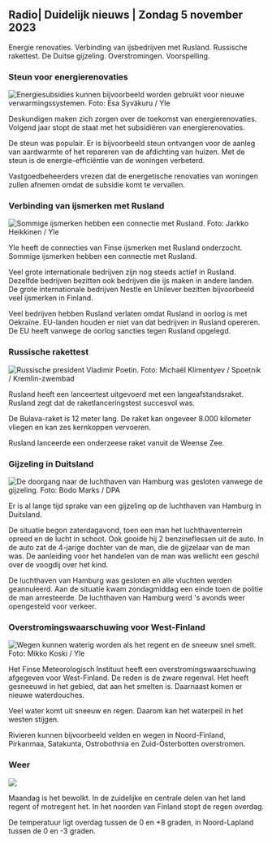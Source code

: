## Radio\| Duidelijk nieuws \| Zondag 5 november 2023

Energie renovaties. Verbinding van ijsbedrijven met Rusland. Russische rakettest. De Duitse gijzeling. Overstromingen. Voorspelling.

### Steun voor energierenovaties

![Energiesubsidies kunnen bijvoorbeeld worden gebruikt voor nieuwe verwarmingssystemen. Foto: Esa Syväkuru / Yle](https://images.cdn.yle.fi/image/upload/c_crop,h_3349,w_5954,x_0,y_325/ar_1.7777777777777777,c_fill,g_faces,h_675,w_1200/dpr_1.0/q_auto:eco/f_auto/fl_lossy/v1676637402/39-107442463ef747ea1acd)

Deskundigen maken zich zorgen over de toekomst van energierenovaties. Volgend jaar stopt de staat met het subsidiëren van energierenovaties.

De steun was populair. Er is bijvoorbeeld steun ontvangen voor de aanleg van aardwarmte of het repareren van de afdichting van huizen. Met de steun is de energie-efficiëntie van de woningen verbeterd.

Vastgoedbeheerders vrezen dat de energetische renovaties van woningen zullen afnemen omdat de subsidie komt te vervallen.

### Verbinding van ijsmerken met Rusland

![Sommige ijsmerken hebben een connectie met Rusland. Foto: Jarkko Heikkinen / Yle](https://images.cdn.yle.fi/image/upload/c_crop,h_2268,w_4031,x_0,y_0/ar_1.7777777777777777,c_fill,g_faces,h_675,w_1200/dpr_1.0/q_auto:eco/f_auto/fl_lossy/v1682321321/39-110323664462e3b6fb8b)

Yle heeft de connecties van Finse ijsmerken met Rusland onderzocht. Sommige ijsmerken hebben een connectie met Rusland.

Veel grote internationale bedrijven zijn nog steeds actief in Rusland. Dezelfde bedrijven bezitten ook bedrijven die ijs maken in andere landen. De grote internationale bedrijven Nestle en Unilever bezitten bijvoorbeeld veel ijsmerken in Finland.

Veel bedrijven hebben Rusland verlaten omdat Rusland in oorlog is met Oekraïne. EU-landen houden er niet van dat bedrijven in Rusland opereren. De EU heeft vanwege de oorlog sancties tegen Rusland opgelegd.

### Russische rakettest

![Russische president Vladimir Poetin. Foto: Michaël Klimentyev / Spoetnik / Kremlin-zwembad](https://images.cdn.yle.fi/image/upload/c_crop,h_4519,w_8034,x_16,y_238/ar_1.7777777777777777,c_fill,g_faces,h_675,w_1200/dpr_1.0/q_auto:eco/f_auto/fl_lossy/v1678982359/39-108632664133bfc2dc51)

Rusland heeft een lanceertest uitgevoerd met een langeafstandsraket. Rusland zegt dat de raketlanceringstest succesvol was.

De Bulava-raket is 12 meter lang. De raket kan ongeveer 8.000 kilometer vliegen en kan zes kernkoppen vervoeren.

Rusland lanceerde een onderzeese raket vanuit de Weense Zee.

### Gijzeling in Duitsland

![De doorgang naar de luchthaven van Hamburg was gesloten vanwege de gijzeling. Foto: Bodo Marks / DPA](https://images.cdn.yle.fi/image/upload/c_crop,h_2703,w_4806,x_0,y_500/ar_1.777777777777777,c_fill,g_faces,h_675,w_1200/dpr_1.0/q_auto:eco/f_auto/fl_lossy/v1699181525/39-11959676547736ea1bc0)

Er is al lange tijd sprake van een gijzeling op de luchthaven van Hamburg in Duitsland.

De situatie begon zaterdagavond, toen een man het luchthaventerrein opreed en de lucht in schoot. Ook gooide hij 2 benzineflessen uit de auto. In de auto zat de 4-jarige dochter van de man, die de gijzelaar van de man was. De aanleiding voor het handelen van de man was wellicht een geschil over de voogdij over het kind.

De luchthaven van Hamburg was gesloten en alle vluchten werden geannuleerd. Aan de situatie kwam zondagmiddag een einde toen de politie de man arresteerde. De luchthaven van Hamburg werd 's avonds weer opengesteld voor verkeer.

### Overstromingswaarschuwing voor West-Finland

![Wegen kunnen waterig worden als het regent en de sneeuw snel smelt. Foto: Mikko Koski / Yle](https://images.cdn.yle.fi/image/upload/c_crop,h_3078,w_5472,x_0,y_218/ar_1.7777777777777777,c_fill,g_faces,h_675,w_1200/dpr_1.0/q_auto:eco/f_auto/fl_lossy/v1697618867/39-11828126521489e76d51)

Het Finse Meteorologisch Instituut heeft een overstromingswaarschuwing afgegeven voor West-Finland. De reden is de zware regenval. Het heeft gesneeuwd in het gebied, dat aan het smelten is. Daarnaast komen er nieuwe waterdouches.

Veel water komt uit sneeuw en regen. Daarom kan het waterpeil in het westen stijgen.

Rivieren kunnen bijvoorbeeld velden en wegen in Noord-Finland, Pirkanmaa, Satakunta, Ostrobothnia en Zuid-Österbotten overstromen.

### Weer

![](https://images.cdn.yle.fi/image/upload/c_crop,h_1080,w_1919,x_0,y_0/ar_1.7777777777777777,c_fill,g_faces,h_675,w_1200/dpr_1.0/q_auto:eco/f_auto/fl_lossy/v1699200945/39-11960206547bf95c98f5)

Maandag is het bewolkt. In de zuidelijke en centrale delen van het land regent of motregent het. In het noorden van Finland stopt de regen overdag.

De temperatuur ligt overdag tussen de 0 en +8 graden, in Noord-Lapland tussen de 0 en -3 graden.